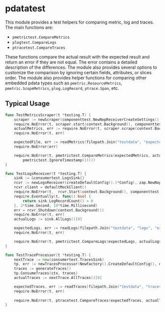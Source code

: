 # pdatatest

This module provides a test helpers for comparing metric, log and traces. The main functions are: 
- `pmetrictest.CompareMetrics` 
- `plogtest.CompareLogs` 
- `ptracetest.CompareTraces` 

These functions compare the actual result with the expected result and return an error if they are not equal. 
The error contains a detailed description of the differences. The module also provides several options to customize 
the comparison by ignoring certain fields, attributes, or slices order. The module also provides helper functions 
for comparing other embedded pdata types such as `pmetric.ResourceMetrics`, `pmetric.ScopeMetrics`, `plog.LogRecord`,
`ptrace.Span`, etc.   

## Typical Usage

```go
func TestMetricsScraper(t *testing.T) {
	scraper := newScraper(componenttest.NewNopReceiverCreateSettings(), createDefaultConfig().(*Config))
	require.NoError(t, scraper.start(context.Background(), componenttest.NewNopHost()))
	actualMetrics, err := require.NoError(t, scraper.scrape(context.Background()))
	require.NoError(t, err)

	expectedFile, err := readMetrics(filepath.Join("testdata", "expected.json"))
	require.NoError(err)

	require.NoError(t, pmetrictest.CompareMetrics(expectedMetrics, actualMetrics, pmetrictest.IgnoreStartTimestamp(), 
		pmetrictest.IgnoreTimestamp()))))
}
```

```go
func TestLogsReceiver(t *testing.T) {
	sink := &consumertest.LogsSink{}
	rcvr := newLogsReceiver(createDefaultConfig().(*Config), zap.NewNop(), sink)
	rcvr.client = defaultMockClient()
	require.NoError(t,  rcvr.Start(context.Background(), componenttest.NewNopHost()))
	require.Eventually(t, func() bool {
		return sink.LogRecordCount() > 0
	}, 2*time.Second, 10*time.Millisecond)
	err = rcvr.Shutdown(context.Background())
	require.NoError(t, err)
	actualLogs := sink.AllLogs()[0]

	expectedLogs, err := readLogs(filepath.Join("testdata", "logs", "expected.json"))
	require.NoError(t, err)

	require.NoError(t, pmetrictest.CompareLogs(expectedLogs, actualLogs))
}
```

```go
func TestTraceProcessor(t *testing.T) {
	nextTrace := new(consumertest.TracesSink)
	tp, err := newTracesProcessor(NewFactory().CreateDefaultConfig(), nextTrace)
	traces := generateTraces()
	tp.ConsumeTraces(ctx, traces)
	actualTraces := nextTrace.AllTraces()[0]

	expectedTraces, err := readTraces(filepath.Join("testdata", "traces", "expected.json"))
	require.NoError(t, err)
	
	require.NoError(t, ptracetest.CompareTraces(expectedTraces, actualTraces))
}
```